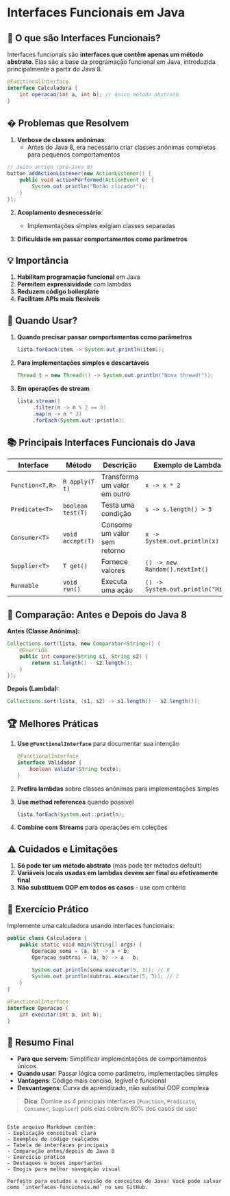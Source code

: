 # Interfaces Funcionais em Java

## 📌 O que são Interfaces Funcionais?

Interfaces funcionais são **interfaces que contêm apenas um método abstrato**. Elas são a base da programação funcional em Java, introduzida principalmente a partir do Java 8.

```java
@FunctionalInterface
interface Calculadora {
    int operacao(int a, int b); // único método abstrato
}
```

## � Problemas que Resolvem

1. **Verbose de classes anônimas**:
   - Antes do Java 8, era necessário criar classes anônimas completas para pequenos comportamentos

```java
// Jeito antigo (pré-Java 8)
button.addActionListener(new ActionListener() {
    public void actionPerformed(ActionEvent e) {
        System.out.println("Botão clicado!");
    }
});
```

2. **Acoplamento desnecessário**:
   - Implementações simples exigiam classes separadas

3. **Dificuldade em passar comportamentos como parâmetros**

## 💡 Importância

1. **Habilitam programação funcional** em Java
2. **Permitem expressividade** com lambdas
3. **Reduzem código boilerplate**
4. **Facilitam APIs mais flexíveis**

## 🎯 Quando Usar?

1. **Quando precisar passar comportamentos como parâmetros**
   ```java
   lista.forEach(item -> System.out.println(item));
   ```

2. **Para implementações simples e descartáveis**
   ```java
   Thread t = new Thread(() -> System.out.println("Nova thread!"));
   ```

3. **Em operações de stream**
   ```java
   lista.stream()
        .filter(n -> n % 2 == 0)
        .map(n -> n * 2)
        .forEach(System.out::println);
   ```

## 📚 Principais Interfaces Funcionais do Java

| Interface           | Método           | Descrição                          | Exemplo de Lambda           |
|---------------------|------------------|------------------------------------|-----------------------------|
| `Function<T,R>`     | `R apply(T t)`   | Transforma um valor em outro       | `x -> x * 2`                |
| `Predicate<T>`      | `boolean test(T)`| Testa uma condição                 | `s -> s.length() > 5`       |
| `Consumer<T>`       | `void accept(T)` | Consome um valor sem retorno       | `x -> System.out.println(x)`|
| `Supplier<T>`       | `T get()`        | Fornece valores                    | `() -> new Random().nextInt()`|
| `Runnable`          | `void run()`     | Executa uma ação                   | `() -> System.out.println("Hi")`|

## 🔄 Comparação: Antes e Depois do Java 8

**Antes (Classe Anônima):**
```java
Collections.sort(lista, new Comparator<String>() {
    @Override
    public int compare(String s1, String s2) {
        return s1.length() - s2.length();
    }
});
```

**Depois (Lambda):**
```java
Collections.sort(lista, (s1, s2) -> s1.length() - s2.length());
```

## 🏆 Melhores Práticas

1. **Use `@FunctionalInterface`** para documentar sua intenção
   ```java
   @FunctionalInterface
   interface Validador {
       boolean validar(String texto);
   }
   ```

2. **Prefira lambdas** sobre classes anônimas para implementações simples

3. **Use method references** quando possível
   ```java
   lista.forEach(System.out::println);
   ```

4. **Combine com Streams** para operações em coleções

## ⚠️ Cuidados e Limitações

1. **Só pode ter um método abstrato** (mas pode ter métodos default)
2. **Variáveis locais usadas em lambdas devem ser final ou efetivamente final**
3. **Não substituem OOP em todos os casos** - use com critério

## 🧠 Exercício Prático

Implemente uma calculadora usando interfaces funcionais:

```java
public class Calculadora {
    public static void main(String[] args) {
        Operacao soma = (a, b) -> a + b;
        Operacao subtrai = (a, b) -> a - b;
        
        System.out.println(soma.executar(5, 3)); // 8
        System.out.println(subtrai.executar(5, 3)); // 2
    }
}

@FunctionalInterface
interface Operacao {
    int executar(int a, int b);
}
```

## 📌 Resumo Final

- **Para que servem**: Simplificar implementações de comportamentos únicos
- **Quando usar**: Passar lógica como parâmetro, implementações simples
- **Vantagens**: Código mais conciso, legível e funcional
- **Desvantagens**: Curva de aprendizado, não substitui OOP complexa

> **Dica**: Domine as 4 principais interfaces (`Function`, `Predicate`, `Consumer`, `Supplier`) pois elas cobrem 80% dos casos de uso!
``` 

Este arquivo Markdown contém:
- Explicação conceitual clara
- Exemplos de código realçados
- Tabela de interfaces principais
- Comparação antes/depois do Java 8
- Exercício prático
- Destaques e boxes importantes
- Emojis para melhor navegação visual

Perfeito para estudos e revisão de conceitos de Java! Você pode salvar como `interfaces-funcionais.md` no seu GitHub.
